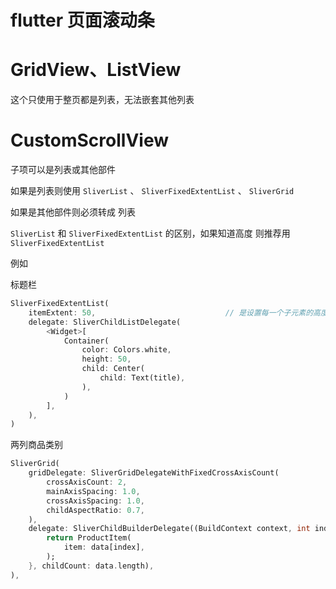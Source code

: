 # flutter 页面滚动条

# GridView、ListView

这个只使用于整页都是列表，无法嵌套其他列表

# CustomScrollView

子项可以是列表或其他部件

如果是列表则使用 `SliverList` 、 `SliverFixedExtentList` 、 `SliverGrid`

如果是其他部件则必须转成 列表


`SliverList` 和 `SliverFixedExtentList` 的区别，如果知道高度 则推荐用 `SliverFixedExtentList`

例如

标题栏

```dart
SliverFixedExtentList(
    itemExtent: 50,                             // 是设置每一个子元素的高度
    delegate: SliverChildListDelegate(
        <Widget>[
            Container(
                color: Colors.white,
                height: 50,
                child: Center(
                    child: Text(title),
                ),
            )
        ],
    ),
)
```

两列商品类别

```dart
SliverGrid(
    gridDelegate: SliverGridDelegateWithFixedCrossAxisCount(
        crossAxisCount: 2,
        mainAxisSpacing: 1.0,
        crossAxisSpacing: 1.0,
        childAspectRatio: 0.7,
    ),
    delegate: SliverChildBuilderDelegate((BuildContext context, int index) {
        return ProductItem(
            item: data[index],
        );
    }, childCount: data.length),
),
```